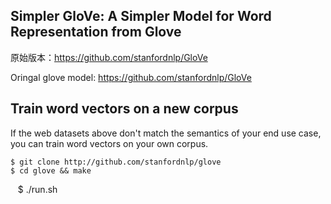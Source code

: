 ## Simpler GloVe: A Simpler Model for Word Representation from Glove

原始版本：https://github.com/stanfordnlp/GloVe

Oringal glove model: https://github.com/stanfordnlp/GloVe

## Train word vectors on a new corpus


If the web datasets above don't match the semantics of your end use case, you can train word vectors on your own corpus.

    $ git clone http://github.com/stanfordnlp/glove
    $ cd glove && make
    $ ./run.sh
